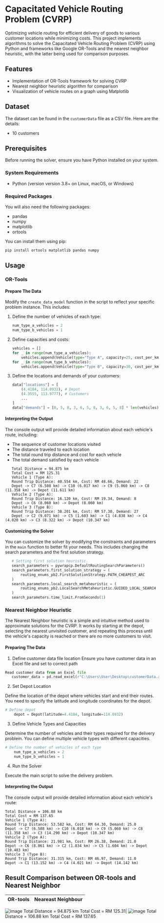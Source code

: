 # Capacitated Vehicle Routing Problem (CVRP)

Optimizing vehicle routing for efficient delivery of goods to various customer locations while minimizing costs. This project implements algorithms to solve the Capacitated Vehicle Routing Problem (CVRP) using Python and frameworks like Google OR-Tools and the nearest neighbor heuristic, with the latter being used for comparison purposes.

## Features

- Implementation of OR-Tools framework for solving CVRP
- Nearest neighbor heuristic algorithm for comparison
- Visualization of vehicle routes on a graph using Matplotlib

## Dataset

The dataset can be found in the `customerData` file as a CSV file. Here are the details:

- 10 customers

## Prerequisites

Before running the solver, ensure you have Python installed on your system.

### System Requirements

- Python (version version 3.8+ on Linux, macOS, or Windows)

### Required Packages

You will also need the following packages:

- pandas
- numpy
- matplotlib
- ortools

You can install them using pip:

```bash
pip install ortools matplotlib pandas numpy
```

## Usage

### OR-Tools
#### Prepare The Data

Modify the `create_data_model` function in the script to reflect your specific problem instance. This includes:

1. Define the number of vehicles of each type:

    ```python
    num_type_a_vehicles = 2
    num_type_b_vehicles = 1
    ```

2. Define capacities and costs:

    ```python
    vehicles = []
    for _ in range(num_type_a_vehicles):
        vehicles.append(Vehicle(type="Type A", capacity=25, cost_per_km=1.2))
    for _ in range(num_type_b_vehicles):
        vehicles.append(Vehicle(type="Type B", capacity=30, cost_per_km=1.5))
    ```

3. Define the locations and demands of your customers:

    ```python
    data["locations"] = [
        (4.4184, 114.0932), # Depot
        (4.3555, 113.9777), # Customers
        ...
    ]
    data["demands"] = [0, 5, 8, 3, 6, 5, 8, 3, 6, 5, 8] * len(vehicles)
    ```

#### Interpreting the Output

The console output will provide detailed information about each vehicle's route, including:
- The sequence of customer locations visited
- The distance traveled to each location
- The total round trip distance and cost for each vehicle
- The total demand satisfied by each vehicle
 ```
    Total Distance = 94.875 km
    Total Cost = RM 125.31
    Vehicle 1 (Type A):
    Round Trip Distance: 40.554 km, Cost: RM 48.66, Demand: 22
    Depot -> C7 (6.508 km) -> C10 (6.017 km) -> C9 (5.060 km) -> C8 (11.358 km) -> Depot (11.611 km)
    Vehicle 2 (Type A):
    Round Trip Distance: 16.120 km, Cost: RM 19.34, Demand: 8
    Depot -> C6 (8.060 km) -> Depot (8.060 km)
    Vehicle 3 (Type B):
    Round Trip Distance: 38.201 km, Cost: RM 57.30, Demand: 27
    Depot -> C2 (9.071 km) -> C5 (1.603 km) -> C1 (4.838 km) -> C4 (4.020 km) -> C3 (8.322 km) -> Depot (10.347 km)
 ```

#### Customizing the Solver

You can customize the solver by modifying the constraints and parameters in the `main` function to better fit your needs. This includes changing the search parameters and the first solution strategy.
 ```python
    # Setting first solution heuristic.
    search_parameters = pywrapcp.DefaultRoutingSearchParameters()
    search_parameters.first_solution_strategy = (
        routing_enums_pb2.FirstSolutionStrategy.PATH_CHEAPEST_ARC
    )
    search_parameters.local_search_metaheuristic = (
        routing_enums_pb2.LocalSearchMetaheuristic.GUIDED_LOCAL_SEARCH
    )
    search_parameters.time_limit.FromSeconds(1)
 ```
### Nearest Neighbor Heuristic

The Nearest Neighbor heuristic is a simple and intuitive method used to approximate solutions for the CVRP. It works by starting at the depot, selecting the nearest unvisited customer, and repeating this process until the vehicle's capacity is reached or there are no more customers to visit.

#### Preparing The Data
1. Define customer data file location
Ensure you have customer data in an Excel file and set to correct path
 ```python
Read customer data from an Excel file
    customer_data = pd.read_excel(r"C:\Users\User\Desktop\customerData.xlsx")
 ```
2. Set Depot Location

Define the location of the depot where vehicles start and end their routes. You need to specify the latitude and longitude coordinates for the depot.
```python
# Define depot
    depot = Depot(latitude=4.4184, longitude=114.0932)
```

3. Define Vehicle Types and Capacities

Determine the number of vehicles and their types required for the delivery problem. You can define multiple vehicle types with different capacities. 
```python
# Define the number of vehicles of each type
    num_type_a_vehicles = 2
    num_type_b_vehicles = 1
```

4. Run the Solver

Execute the main script to solve the delivery problem.

#### Interpreting the Output

The console output will provide detailed information about each vehicle's route:
 ```
Total Distance = 106.88 km
Total Cost = RM 137.65
Vehicle 1 (Type A):
Round Trip Distance: 53.582 km, Cost: RM 64.30, Demand: 25.0
Depot -> C7 (6.508 km) -> C10 (6.018 km) -> C9 (5.060 km) -> C8 (11.358 km) -> C3 (14.290 km) -> Depot (10.347 km)
Vehicle 2 (Type A):
Round Trip Distance: 21.981 km, Cost: RM 26.38, Demand: 21.0
Depot -> C6 (8.061 km) -> C2 (1.834 km) -> C5 (1.604 km) -> Depot (10.483 km)
Vehicle 3 (Type B):
Round Trip Distance: 31.315 km, Cost: RM 46.97, Demand: 11.0
Depot -> C1 (13.152 km) -> C4 (4.021 km) -> Depot (14.142 km)
 ```

## Result Comparison between OR-tools and Nearest Neighbor

OR-tools            | Neareast Neighbour
:-------------------------:|:-------------------------:
![image](https://github.com/ngchunlong279645/Capacitated-Vehicle-Routing-Problem-CVRP-/assets/73117650/d6cea7f0-fbd2-460c-b5e6-02ca176bbd81) Total Distance = 94.875 km
    Total Cost = RM 125.31| ![image](https://github.com/ngchunlong279645/Capacitated-Vehicle-Routing-Problem-CVRP-/assets/73117650/b5fa34ae-36bc-426a-b8bd-19daef251669) Total Distance = 106.88 km
Total Cost = RM 137.65

